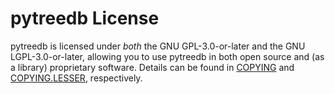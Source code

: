# pytreedb License

pytreedb is licensed under *both* the GNU GPL-3.0-or-later and the GNU LGPL-3.0-or-later, allowing you to use pytreedb in both open source and (as a library) proprietary software.
Details can be found in [COPYING](https://github.com/3dgeo-heidelberg/pytreedb/blob/main/COPYING) and [COPYING.LESSER](https://github.com/3dgeo-heidelberg/pytreedb/blob/main/COPYING.LESSER), respectively.
